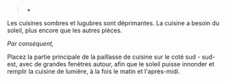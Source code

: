 > *

Les cuisines sombres et lugubres sont déprimantes. La cuisine a besoin du soleil, plus encore que les autres pièces.

*Par conséquent,*

Placez la partie principale de la paillasse de cuisine sur le coté sud - sud-est, avec de grandes fenètres autour, afin que le soleil puisse innonder et remplir la cuisine de lumière, à la fois le matin et l'après-midi.